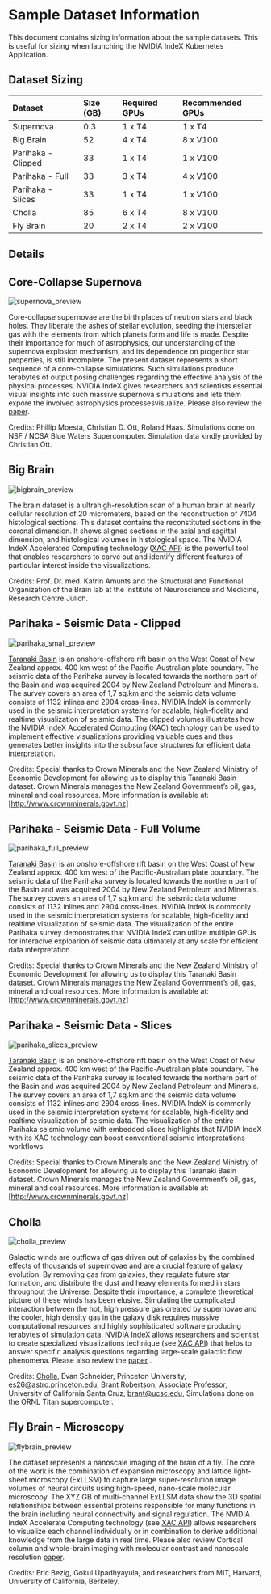 # Sample Dataset Information

This document contains sizing information about the sample datasets. This is
useful for sizing when launching the NVIDIA IndeX Kubernetes Application.

## Dataset Sizing

| Dataset           | Size (GB) | Required GPUs | Recommended GPUs  |
|:------------------|:----------|:--------------|:------------------|
|Supernova          | 0.3       | 1 x T4        | 1 x T4            |
|Big Brain          | 52        | 4 x T4        | 8 x V100          |
|Parihaka - Clipped | 33        | 1 x T4        | 1 x V100          |
|Parihaka - Full    | 33        | 3 x T4        | 4 x V100          |
|Parihaka - Slices  | 33        | 1 x T4        | 1 x V100          |
|Cholla             | 85        | 6 x T4        | 8 x V100          |
|Fly Brain          | 20        | 2 x T4        | 2 x V100          |

## Details

## Core-Collapse Supernova

![supernova_preview](https://nvindex-data-samples.storage.googleapis.com/scenes/00-supernova_ncsa_small/scene/supernova.jpg)

Core-collapse supernovae are the birth places of neutron stars and black holes.
They liberate the ashes of stellar evolution, seeding the interstellar gas with
the elements from which planets form and life is made. Despite their importance
for much of astrophysics, our understanding of the supernova explosion
mechanism, and its dependence on progenitor star properties, is still
incomplete. The present dataset represents a short sequence of a core-collapse
simulations. Such simulations produce terabytes of output posing challenges
regarding the effective analysis of the physical processes. NVIDIA IndeX gives
researchers and scientists essential visual insights into such massive supernova
simulations and lets them expore the involved astrophysics processesvisualize.
Please also review the
[paper](https://sc18.supercomputing.org/proceedings/sci_viz/sci_viz_files/svs102s2-file1.pdf).

Credits: Phillip Moesta, Christian D. Ott, Roland Haas. Simulations done on NSF
/ NCSA Blue Waters Supercomputer. Simulation data kindly provided by Christian
Ott.

## Big Brain

![bigbrain_preview](https://nvindex-data-samples.storage.googleapis.com/scenes/01-brain/scene/brain.jpg)

The brain dataset is a ultrahigh-resolution scan of a human brain at nearly
cellular resolution of 20 micrometers, based on the reconstruction of 7404
histological sections. This dataset contains the reconstituted sections in the
coronal dimension. It shows aligned sections in the axial and sagittal
dimension, and histological volumes in histological space. The NVIDIA IndeX
Accelerated Computing technology ([XAC API](https://todo.com)) is the powerful
tool that enables researchers to carve out and identify different features of
particular interest inside the visualizations.

Credits: Prof. Dr. med. Katrin Amunts and the Structural and Functional
Organization of the Brain lab at the Institute of Neuroscience and Medicine,
Research Centre Jülich.

## Parihaka - Seismic Data - Clipped

![parihaka_small_preview](https://nvindex-data-samples.storage.googleapis.com/scenes/020-parihaka-small/scene/preview.jpg)

[Taranaki Basin](https://en.wikipedia.org/wiki/Taranaki_Basin) is an
onshore-offshore rift basin on the West Coast of New Zealand approx. 400 km west
of the Pacific-Australian plate boundary. The seismic data of the Parihaka
survey is located towards the northern part of the Basin and was acquired 2004
by New Zealand Petroleum and Minerals. The survey covers an area of 1,7 sq.km
and the seismic data volume consists of 1132 inlines and 2904 cross-lines.
NVIDIA IndeX is commonly used in the seismic interpretation systems for
scalable, high-fidelity and realtime visualization of seismic data. The clipped
volumes illustrates how the NVIDIA IndeX Accelerated Computing (XAC) technology
can be used to implement effective visualizations providing valuable cues and
thus generates better insights into the subsurface structures for efficient data
interpretation.

Credits: Special thanks to Crown Minerals and the New Zealand Ministry of
Economic Development for allowing us to display this Taranaki Basin dataset.
Crown Minerals manages the New Zealand Government’s oil, gas, mineral and coal
resources. More information is available at: [http://www.crownminerals.govt.nz]

## Parihaka - Seismic Data - Full Volume

![parihaka_full_preview](https://nvindex-data-samples.storage.googleapis.com/scenes/021-parihaka-large/scene/preview.jpg)

[Taranaki Basin](https://en.wikipedia.org/wiki/Taranaki_Basin)  is an
onshore-offshore rift basin on the West Coast of New Zealand approx. 400 km west
of the Pacific-Australian plate boundary. The seismic data of the Parihaka
survey is located towards the northern part of the Basin and was acquired 2004
by New Zealand Petroleum and Minerals. The survey covers an area of 1,7 sq.km
and the seismic data volume consists of 1132 inlines and 2904 cross-lines.
NVIDIA IndeX is commonly used in the seismic interpretation systems for
scalable, high-fidelity and realtime visualization of seismic data. The
visualization of the entire Parihaka survey demonstrates that NVIDIA IndeX can
utilize multiple GPUs for interacive exploarion of seismic data ultimately at
any scale for efficient data interpretation.

Credits: Special thanks to Crown Minerals and the New Zealand Ministry of
Economic Development for allowing us to display this Taranaki Basin dataset.
Crown Minerals manages the New Zealand Government’s oil, gas, mineral and coal
resources. More information is available at: [http://www.crownminerals.govt.nz]

## Parihaka - Seismic Data - Slices

![parihaka_slices_preview](https://nvindex-data-samples.storage.googleapis.com/scenes/022-parihaka-planes/scene/preview.jpg)

[Taranaki Basin](https://en.wikipedia.org/wiki/Taranaki_Basin)  is an
onshore-offshore rift basin on the West Coast of New Zealand approx. 400 km west
of the Pacific-Australian plate boundary. The seismic data of the Parihaka
survey is located towards the northern part of the Basin and was acquired 2004
by New Zealand Petroleum and Minerals. The survey covers an area of 1,7 sq.km
and the seismic data volume consists of 1132 inlines and 2904 cross-lines.
NVIDIA IndeX is commonly used in the seismic interpretation systems for
scalable, high-fidelity and realtime visualization of seismic data. The
visualization of the entire Parihaka seismic volume with embedded slices
highlights that NVIDIA IndeX with its XAC technology can boost conventional
seismic interpretations workflows.

Credits: Special thanks to Crown Minerals and the New Zealand Ministry of
Economic Development for allowing us to display this Taranaki Basin dataset.
Crown Minerals manages the New Zealand Government’s oil, gas, mineral and coal
resources. More information is available at: [http://www.crownminerals.govt.nz]

## Cholla

![cholla_preview](https://nvindex-data-samples.storage.googleapis.com/scenes/03-cholla/scene/preview.jpg)


Galactic winds are outflows of gas driven out of galaxies by the combined
effects of thousands of supernovae and are a crucial feature of galaxy
evolution. By removing gas from galaxies, they regulate future star formation,
and distribute the dust and heavy elements formed in stars throughout the
Universe. Despite their importance, a complete theoretical picture of these
winds has been elusive. Simulating the complicated interaction between the hot,
high pressure gas created by supernovae and the cooler, high density gas in the
galaxy disk requires massive computational resources and highly sophisticated
software producing terabytes of simulation data. NVIDIA IndeX allows researchers
and scientist to create specialized visualizations technique (see [XAC
API](www.todo.com)) that helps to answer specific analysis questions regarding
large-scale galactic flow phenomena. Please also review the
[paper](https://sc19.supercomputing.org/proceedings/sci_viz/sci_viz_files/svs101s2-file1.pdf)
.

Credits: [Cholla](https://evaneschneider.org/cholla), Evan Schneider, Princeton
University, es26@astro.princeton.edu, Brant Robertson, Associate Professor,
University of California Santa Cruz, brant@ucsc.edu, Simulations done on the
ORNL Titan supercomputer.

## Fly Brain - Microscopy

![flybrain_preview](https://nvindex-data-samples.storage.googleapis.com/scenes/04-microscopy-exllsm/scene/preview.jpg)

The dataset represents a nanoscale imaging of the brain of a fly. The core of
the work is the combination of expansion microscopy and lattice light-sheet
microscopy (ExLLSM) to capture large super-resolution image volumes of neural
circuits using high-speed, nano-scale molecular microscopy. The XYZ GB of
multi-channel ExLLSM data show the 3D spatial relationships between essential
proteins responsible for many functions in the brain including neural
connectivity and signal regulation. The NVIDIA IndeX Accelerate Computing
technology (see  [XAC API](www.todo.com)) allows researchers to visualize each
channel individually or in combination to derive additional knowledge from the
large data in real time. Please also review Cortical column and whole-brain
imaging with molecular contrast and nanoscale resolution
[paper](https://science.sciencemag.org/content/363/6424/eaau8302).

Credits: Eric Bezig, Gokul Upadhyayula, and researchers from MIT, Harvard,
University of California, Berkeley.

